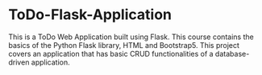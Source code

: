 # ToDo-Flask-Application
This is a ToDo  Web Application built using Flask. This course contains the basics of the Python Flask library, HTML and Bootstrap5. This project covers an application that has basic CRUD functionalities of a database-driven application.
